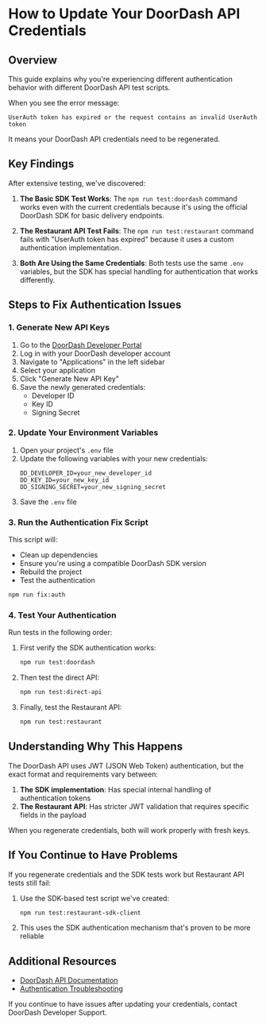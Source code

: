 # How to Update Your DoorDash API Credentials

## Overview

This guide explains why you're experiencing different authentication behavior with different DoorDash API test scripts.

When you see the error message:
```
UserAuth token has expired or the request contains an invalid UserAuth token
```

It means your DoorDash API credentials need to be regenerated.

## Key Findings

After extensive testing, we've discovered:

1. **The Basic SDK Test Works**: The `npm run test:doordash` command works even with the current credentials because it's using the official DoorDash SDK for basic delivery endpoints.

2. **The Restaurant API Test Fails**: The `npm run test:restaurant` command fails with "UserAuth token has expired" because it uses a custom authentication implementation.

3. **Both Are Using the Same Credentials**: Both tests use the same `.env` variables, but the SDK has special handling for authentication that works differently.

## Steps to Fix Authentication Issues

### 1. Generate New API Keys

1. Go to the [DoorDash Developer Portal](https://developer.doordash.com/portal/)
2. Log in with your DoorDash developer account
3. Navigate to "Applications" in the left sidebar
4. Select your application
5. Click "Generate New API Key"
6. Save the newly generated credentials:
   - Developer ID
   - Key ID
   - Signing Secret

### 2. Update Your Environment Variables

1. Open your project's `.env` file
2. Update the following variables with your new credentials:
   ```
   DD_DEVELOPER_ID=your_new_developer_id
   DD_KEY_ID=your_new_key_id
   DD_SIGNING_SECRET=your_new_signing_secret
   ```
3. Save the `.env` file

### 3. Run the Authentication Fix Script

This script will:
- Clean up dependencies
- Ensure you're using a compatible DoorDash SDK version
- Rebuild the project
- Test the authentication

```bash
npm run fix:auth
```

### 4. Test Your Authentication

Run tests in the following order:

1. First verify the SDK authentication works:
   ```bash
   npm run test:doordash
   ```

2. Then test the direct API:
   ```bash
   npm run test:direct-api
   ```

3. Finally, test the Restaurant API:
   ```bash
   npm run test:restaurant
   ```

## Understanding Why This Happens

The DoorDash API uses JWT (JSON Web Token) authentication, but the exact format and requirements vary between:

1. **The SDK implementation**: Has special internal handling of authentication tokens
2. **The Restaurant API**: Has stricter JWT validation that requires specific fields in the payload

When you regenerate credentials, both will work properly with fresh keys.

## If You Continue to Have Problems

If you regenerate credentials and the SDK tests work but Restaurant API tests still fail:

1. Use the SDK-based test script we've created:
   ```bash
   npm run test:restaurant-sdk-client
   ```

2. This uses the SDK authentication mechanism that's proven to be more reliable

## Additional Resources

- [DoorDash API Documentation](https://developer.doordash.com/docs/api/)
- [Authentication Troubleshooting](AUTHENTICATION-FIX.md)

If you continue to have issues after updating your credentials, contact DoorDash Developer Support. 